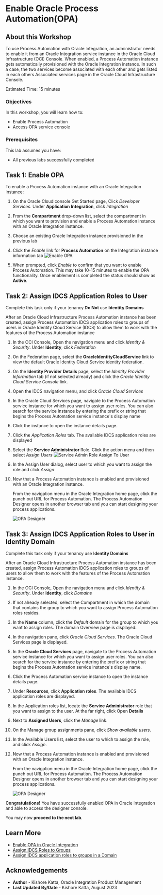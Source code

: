 # Enable Oracle Process Automation(OPA)

## About this Workshop

To use Process Automation with Oracle Integration, an administrator needs to enable it from an Oracle Integration service instance in the Oracle Cloud Infrastructure (OCI) Console. When enabled, a Process Automation instance gets automatically provisioned with the Oracle Integration instance. In such a case, the two services become associated with each other and gets listed in each others Associated services page in the Oracle Cloud Infrastructure Console.

Estimated Time: 15 minutes

### Objectives

In this workshop, you will learn how to:
* Enable Process Automation
* Access OPA service console

### Prerequisites

This lab assumes you have:

* All previous labs successfully completed

## Task 1: Enable OPA

To enable a Process Automation instance with an Oracle Integration instance:

1.  On the Oracle Cloud console Get Started page, Click *Developer Services*. Under **Application Integration**, click *Integration*

2.  From the **Compartment** drop-down list, select the compartment in which you want to provision and enable a Process Automation instance with an Oracle Integration instance.

3.  Choose an existing Oracle Integration instance provisioned in the previous lab

4.  Click the *Enable* link for **Process Automation** on the Integration instance information tab
![Enable OPA](images/opa-enable.png)

5.  When prompted, click *Enable* to confirm that you want to enable Process Automation. This may take 10-15 minutes to enable the OPA functionality. Once enablement is completed the status should show as **Active**.

## Task 2: Assign IDCS Application Roles to User
Complete this task only if your tenancy **Do Not** use **Identity Domains**

After an Oracle Cloud Infrastructure Process Automation instance has been created, assign Process Automation IDCS application roles to groups of users in Oracle Identity Cloud Service (IDCS) to allow them to work with the features of the Process Automation instance

1.  In the OCI Console, Open the navigation menu and click *Identity & Security*. Under **Identity**, click *Federation*

2.  On the Federation page, select the **OracleIdentityCloudService** link to view the default Oracle Identity Cloud Service identity federation.

3.  On the **Identity Provider Details** page, select the *Identity Provider Information* tab (if not selected already) and click the *Oracle Identity Cloud Service Console* link.

4.  Open the IDCS navigation menu, and click *Oracle Cloud Services*

5.  In the Oracle Cloud Services page, navigate to the Process Automation service instance for which you want to assign user roles. You can also search for the service instance by entering the prefix or string that begins the Process Automation service instance's display name

6.  Click the instance to open the instance details page.

7.  Click the *Application Roles* tab. The available IDCS application roles are displayed

8.  Select the **Service Administrator** Role. Click the action menu and then select *Assign Users*
![Service Admin Role Assign To User](images/service-admin-idcs.png)

9.  In the Assign User dialog, select user to which you want to assign the role and click *Assign*

10. Now that a Process Automation instance is enabled and provisioned with an Oracle Integration instance.

    From the navigation menu in the Oracle Integration home page, click the punch out URL for Process Automation. The Process Automation Designer opens in another browser tab and you can start designing your process applications.

    ![OPA Designer](images/opa-designer.png)

## Task 3: Assign IDCS Application Roles to User in Identity Domain
Complete this task only if your tenancy use **Identity Domains**

After an Oracle Cloud Infrastructure Process Automation instance has been created, assign Process Automation IDCS application roles to groups of users to allow them to work with the features of the Process Automation instance.

1.  In the OCI Console, Open the navigation menu and click *Identity & Security*. Under **Identity**, click *Domains*

2.  If not already selected, select the Compartment in which the domain that contains the group to which you want to assign Process Automation roles resides.

3.  In the **Name** column, click the *Default* domain for the group to which you want to assign roles.
The domain Overview page is displayed.

4.  In the navigation pane, click *Oracle Cloud Services*.
The Oracle Cloud Services page is displayed.

5.  In the **Oracle Cloud Services** page, navigate to the Process Automation service instance for which you want to assign user roles.
You can also search for the service instance by entering the prefix or string that begins the Process Automation service instance's display name.

6.  Click the Process Automation service instance to open the instance details page.

7.  Under **Resources**, click **Application roles**.
The available IDCS application roles are displayed.

8.  In the Application roles list, locate the **Service Administrator** role that you want to assign to the user. At the far right, click Open **Details**

9.  Next to **Assigned Users**, click the *Manage* link.

10. On the Manage group assignments pane, click *Show available users*.

11. In the Available Users list, select the user to which to assign the role, and click *Assign*.

12. Now that a Process Automation instance is enabled and provisioned with an Oracle Integration instance.

    From the navigation menu in the Oracle Integration home page, click the punch out URL for Process Automation. The Process Automation Designer opens in another browser tab and you can start designing your process applications.

    ![OPA Designer](images/opa-designer.png)


**Congratulations!** You have successfully enabled OPA in Oracle Integration and able to access the designer console.

You may now **proceed to the next lab**.

## Learn More

* [Enable OPA in Oracle Integration](https://docs.oracle.com/en/cloud/paas/process-automation/admin-process-automation/enable-process-automation-oracle-integration-3.html)
* [Assign IDCS Roles to Groups](https://docs.oracle.com/en/cloud/paas/process-automation/admin-process-automation/assign-idcs-application-roles-groups.html)
* [Assign IDCS application roles to groups in a Domain](https://docs.oracle.com/en/cloud/paas/process-automation/admin-process-automation/assign-idcs-application-roles-groups-identity-domain.html)

## Acknowledgements
* **Author** - Kishore Katta, Oracle Integration Product Management
* **Last Updated By/Date** - Kishore Katta, August 2023
